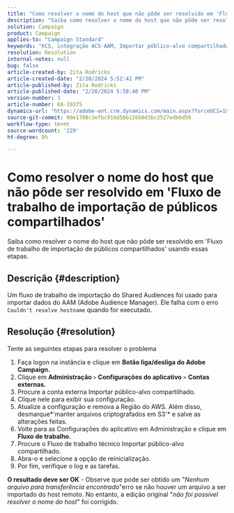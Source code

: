 ```yaml
---
title: "Como resolver o nome do host que não pôde ser resolvido em 'Fluxo de trabalho de importação de públicos compartilhados'"
description: "Saiba como resolver o nome do host que não pôde ser resolvido em 'Fluxo de trabalho de importação de públicos compartilhados"
solution: Campaign
product: Campaign
applies-to: "Campaign Standard"
keywords: "KCS, integração ACS-AAM, Importar público-alvo compartilhado, Adobe Campaign Standard,"
resolution: Resolution
internal-notes: null
bug: false
article-created-by: Zita Rodricks
article-created-date: "2/20/2024 5:52:42 PM"
article-published-by: Zita Rodricks
article-published-date: "2/20/2024 5:58:40 PM"
version-number: 3
article-number: KA-19375
dynamics-url: "https://adobe-ent.crm.dynamics.com/main.aspx?forceUCI=1&pagetype=entityrecord&etn=knowledgearticle&id=c1c702d2-18d0-ee11-9079-6045bd006b4b"
source-git-commit: 90e1788c3efbc916d56b126b0d3bc2527edb6d50
workflow-type: tm+mt
source-wordcount: '229'
ht-degree: 0%

---
```


# Como resolver o nome do host que não pôde ser resolvido em &#39;Fluxo de trabalho de importação de públicos compartilhados&#39;


Saiba como resolver o nome do host que não pôde ser resolvido em &#39;Fluxo de trabalho de importação de públicos compartilhados&#39; usando essas etapas.

## Descrição {#description}

Um fluxo de trabalho de importação do Shared Audiences foi usado para importar dados do AAM (Adobe Audience Manager). Ele falha com o erro `Couldn't resolve hostname` quando for executado.

## Resolução {#resolution}


Tente as seguintes etapas para resolver o problema

1. Faça logon na instância e clique em <b>Botão liga/desliga do Adobe Campaign.</b>
2. Clique em <b>Administração </b>`>`  <b>Configurações do aplicativo</b> `>`  <b>Contas externas.</b>
3. Procure a conta externa Importar público-alvo compartilhado.
4. Clique nele para exibir sua configuração.
5. Atualize a configuração e remova a Região do AWS. Além disso, desmarque*&#39;manter arquivos criptografados em S3&#39;* e salve as alterações feitas.
6. Volte para as Configurações do aplicativo em Administração e clique em<b> Fluxo de trabalho. </b>
7. Procure o Fluxo de trabalho técnico Importar público-alvo compartilhado.
8. Abra-o e selecione a opção de reinicialização.
9. Por fim, verifique o log e as tarefas.


<b>O resultado deve ser OK</b> - Observe que pode ser obtido um &quot;*Nenhum arquivo para transferência encontrado*&quot;erro se não houver um arquivo a ser importado do host remoto. No entanto, a edição original &quot;*não foi possível resolver o nome do host*&quot; foi corrigido.
